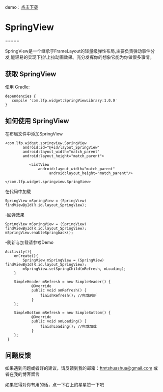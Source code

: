 demo：[点击下载](https://raw.githubusercontent.com/ftmtshuashua/SpringView/master/app-debug.apk)

# SpringView
=====

SpringView是一个继承于FrameLayout的轻量级弹性布局,主要负责弹动事件分发,能轻易的实现下拉\上拉动画效果。充分发挥你的想象它能为你做很多事情。

**获取 SpringView**
--------

使用 Gradle:
```
dependencies {
   compile 'com.lfp.widget:SpringViewLibrary:1.0.0'
}
```

**如何使用 SpringView**
--------

在布局文件中添加SpringView

```
<com.lfp.widget.springview.SpringView
        android:id="@+id/layout_SpringView"
        android:layout_width="match_parent"
        android:layout_height="match_parent">

           <ListView
               android:layout_width="match_parent"
                    android:layout_height="match_parent"/>

</com.lfp.widget.springview.SpringView>
```

在代码中加载

```
SpringView mSpringView = (SpringView) findViewById(R.id.layout_SpringView);
```

-回弹效果

```
SpringView mSpringView = (SpringView) findViewById(R.id.layout_SpringView);
mSpringView.enableSpringback();
```

-刷新与加载请参考Demo

```
Acitivity(){
    onCreate(){
        SpringView mSpringView = (SpringView) findViewById(R.id.layout_SpringView);
        mSpringView.setSpringChild(mRefresh, mLoading);
    }

    SimpleHeader mRefresh = new SimpleHeader() {
            @Override
            public void onRefresh() {
                finishRefresh(); //完成刷新
            }
    };

    SimpleBottom mRefresh = new SimpleBottom() {
            @Override
            public void onLoading() {
                finishLoading(); //完成加载
            }
    };
 }

```

**问题反馈**
--------
如果遇到问题或者好的建议，请反馈到我的邮箱：ftmtshuashua@gmail.com 或者在我的博客留言

如果觉得对你有用的话，点一下右上的星星赞一下吧


